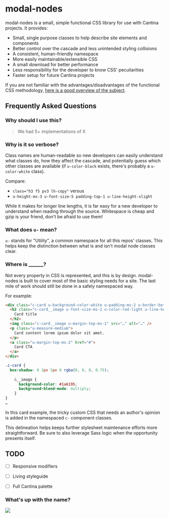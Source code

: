 # modal-nodes

modal-nodes is a small, simple functional CSS library for use with Cantina projects. It provides:

- Small, single purpose classes to help describe site elements and components
- Better control over the cascade and less unintended styling collisions
- A consistent, human-friendly namespace
- More easily maintainable/extensible CSS
- A small download for better performance
- Less responsibility for the developer to know CSS' peculiarities
- Faster setup for future Cantina projects

If you are not familiar with the advantages/disadvantages of the functional CSS methodology, [here is a good overview of the subject](https://marcelosomers.com/writing/rationalizing-functional-css/).


## Frequently Asked Questions

### Why should I use this?

>We had 5+ implementations of X


### Why is it so verbose?

Class names are human-readable so new developers can easily understand what classes do, how they affect the cascade, and potentially guess which other classes are available (if `u-color-black` exists, there's probably a `u-color-white` class).

Compare:

- `class="h3 f5 pv3 lh-copy"` versus
- `u-height-ms-3 u-font-size-5 padding-top-1 u-line-height-slight`

While it makes for longer line lengths, it is far easy for a new developer to understand when reading through the source. Whitespace is cheap and gzip is your friend, don't be afraid to use them! 


### What does `u-` mean?

`u-` stands for "Utility", a common namespace for all this repos' classes. This helps keep the distinction between what is and isn't modal node classes clear.


### Where is ______?

Not every property in CSS is represented, and this is by design. modal-nodes is built to cover most of the basic styling needs for a site. The last mile of work should still be done in a safely namespaced way.

For example:

``` html
<div class="c-card u-background-color-white u-padding-ms-2 u-border-bottom-thinner">
  <h2 class="c-card__image u-font-size-ms-2 u-color-red-light u-line-height-tight">
    Card title
  </h2>
  <img class="c-card__image u-margin-top-ms-1" src="…" alt="…" />
  <p class="u-measure-medium">
    Card content lorem ipsum dolor sit amet.
  </p>
  <a class="u-margin-top-ms-2" href="#">
    Card CTA
  </a>
</div>
```

``` css
.c-card {
  box-shadow: 0 3px 5px 0 rgba(0, 0, 0, 0.75);
  
    &__image {
      background-color: #1a6195;
      background-blend-mode: multiply;
    }
}
…
```

In this card example, the tricky custom CSS that needs an author's opinion is added in the namespaced `c-` component classes. 

This delineation helps keeps further stylesheet maintenance efforts more straightforward. Be sure to also leverage Sass logic when the opportunity presents itself.


## TODO

- [ ] Responsive modifiers
- [ ] Living styleguide
- [ ] Full Cantina palette


### What's up with the name?

![](https://i.imgur.com/2bTV6oc.jpg)
